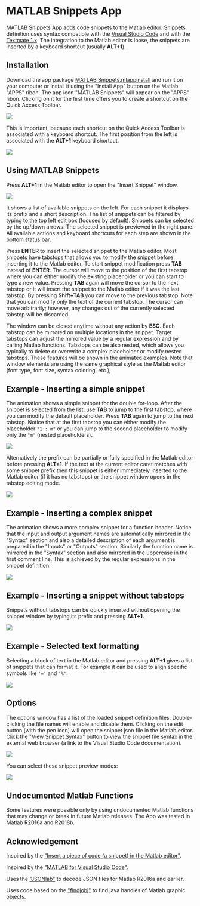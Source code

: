 # MATLAB Snippets App
MATLAB Snippets App adds code snippets to the Matlab editor. Snippets definition uses syntax compatible with the [Visual Studio Code](https://code.visualstudio.com/docs/editor/userdefinedsnippets) and with the [Textmate 1.x](https://macromates.com/manual/en/snippets). The integration to the Matlab editor is loose, the snippets are inserted by a keyboard shortcut (usually **ALT+1**).

## Installation
Download the app package [MATLAB Snippets.mlappinstall](https://github.com/trnkap/matlab-snippets/raw/master/MATLAB%20Snippets.mlappinstall) and run it on your computer or install it using the "Install App" button on the Matlab "APPS" ribon. The app icon "MATLAB Snippets" will appear on the "APPS" ribon. Clicking on it for the first time offers you to create a shortcut on the Quick Access Toolbar.

![](html/add_to_favorites.png)

This is important, because each shortcut on the Quick Access Toolbar is associated with a keyboard shortcut. The first position from the left is associated with the **ALT+1** keyboard shortcut.

![](html/quick_bar.png)

## Using MATLAB Snippets
Press **ALT+1** in the Matlab editor to open the "Insert Snippet" window.

![](html/insertSnippet.png)

It shows a list of available snippets on the left. For each snippet it displays its prefix and a short description. The list of snippets can be filtered by typing to the top left edit box (focused by default). Snippets can be selected by the up/down arrows. The selected snippet is previewed in the right pane. All available actions and keyboard shortcuts for each step are shown in the bottom status bar.

Press **ENTER** to insert the selected snippet to the Matlab editor. Most snippets have tabstops that allows you to modify the snippet before inserting it to the Matlab editor. To start snippet modification press **TAB** instead of **ENTER**. The cursor will move to the position of the first tabstop where you can either modify the existing placeholder or you can start to type a new value. Pressing **TAB** again will move the cursor to the next tabstop or it will insert the snippet to the Matlab editor if it was the last tabstop. By pressing **Shift+TAB** you can move to the previous tabstop. Note that you can modify only the text of the current tabstop. The cursor can move arbitrarily; however, any changes out of the currently selected tabstop will be discarded.

The window can be closed anytime without any action by **ESC**.
Each tabstop can be mirrored on multiple locations in the snippet. Target tabstops can adjust the mirrored value by a regular expression and by calling Matlab functions. Tabstops can be also nested, which allows you typically to delete or overwrite a complex placeholder or modify nested tabstops. These features will be shown in the animated examples.
Note that window elements are using the same graphical style as the Matlab editor (font type, font size, syntax coloring, etc.),

## Example - Inserting a simple snippet
The animation shows a simple snippet for the double for-loop. After the snippet is selected from the list, use **TAB** to jump to the first tabstop, where you can modify the default placeholder. Press **TAB** again to jump to the next tabstop. Notice that at the first tabstop you can either modify the placeholder `"1 : m"` or you can jump to the second placeholder to modify only the `"m"` (nested placeholders).

![](html/02_simple_tabstop.gif)

Alternatively the prefix can be partially or fully specified in the Matlab editor before pressing **ALT+1**. If the text at the current editor caret matches with some snippet prefix then this snippet is either immediately inserted to the Matlab editor (if it has no tabstops) or the snippet window opens in the tabstop editing mode.

![](html/03_simple_tabstop_prefix.gif)

## Example - Inserting a complex snippet
The animation shows a more complex snippet for a function header. Notice that the input and output argument names are automatically mirrored in the "Syntax" section and also a detailed description of each argument is prepared in the "Inputs" or "Outputs" section. Similarly the function name is mirrored in the "Syntax" section and also mirrored in the uppercase in the first comment line. This is achieved by the regular expressions in the snippet definition.

![](html/04_complex_tabstops.gif)

## Example - Inserting a snippet without tabstops
Snippets without tabstops can be quickly inserted without opening the snippet window by typing its prefix and pressing **ALT+1**.

![](html/05_plain_snippet.gif)

## Example - Selected text formatting
Selecting a block of text in the Matlab editor and pressing **ALT+1** gives a list of snippets that can format it. For example it can be used to align specific symbols like `'='` and `'%'`.

![](html/06_block_operations.gif)

## Options
The options window has a list of the loaded snippet definition files. Double-clicking the file names will enable and disable them. Clicking on the edit button (with the pen icon) will open the snippet json file in the Matlab editor. Click the "View Snippet Syntax" button to view the snippet file syntax in the external web browser (a link to the Visual Studio Code documentation).

![](html/options.png)

You can select these snippet preview modes:

![](html/previewModes.png)

## Undocumented Matlab Functions
Some features were possible only by using undocumented Matlab functions that may change or break in future Matlab releases. The App was tested in Matlab R2016a and R2018b.

## Acknowledgement
Inspired by the ["Insert a piece of code (a snippet) in the Matlab editor"](https://www.mathworks.com/matlabcentral/fileexchange/41704-insert-a-piece-of-code-a-snippet-in-the-matlab-editor).

Inspired by the ["MATLAB for Visual Studio Code"](https://marketplace.visualstudio.com/items?itemName=Gimly81.matlab).

Uses the ["JSONlab"](https://github.com/fangq/jsonlab) to decode JSON files for Matlab R2016a and earlier.

Uses code based on the ["findjobj"](https://www.mathworks.com/matlabcentral/fileexchange/14317-findjobj-find-java-handles-of-matlab-graphic-objects) to find java handles of Matlab graphic objects.

